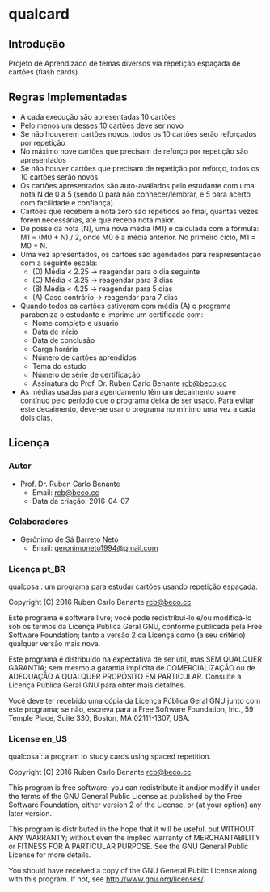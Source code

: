 # qualcard #

## Introdução ##

Projeto de Aprendizado de temas diversos via repetição espaçada de cartões (flash cards).

## Regras Implementadas ##

* A cada execução são apresentadas 10 cartões
* Pelo menos um desses 10 cartões deve ser novo
* Se não houverem cartões novos, todos os 10 cartões serão reforçados por repetição
* No máximo nove cartões que precisam de reforço por repetição são apresentados
* Se não houver cartões que precisam de repetição por reforço, todos os 10 cartões serão novos
* Os cartões apresentados são auto-avaliados pelo estudante com uma nota N de 0 a 5 (sendo 0 para não conhecer/lembrar, e 5 para acerto com facilidade e confiança)
* Cartões que recebem a nota zero são repetidos ao final, quantas vezes forem necessárias, até que receba nota maior.
* De posse da nota (N), uma nova média (M1) é calculada com a fórmula: M1 = (M0 + N) / 2, onde M0 é a média anterior. No primeiro ciclo, M1 = M0 = N.
* Uma vez apresentados, os cartões são agendados para reapresentação com a seguinte escala:
    - (D) Média < 2.25   -> reagendar para o dia seguinte
    - (C) Média < 3.25   -> reagendar para 3 dias
    - (B) Média < 4.25   -> reagendar para 5 dias
    - (A) Caso contrário -> reagendar para 7 dias
* Quando todos os cartões estiverem com média (A) o programa parabeniza o estudante e imprime um certificado com:
    - Nome completo e usuário
    - Data de início
    - Data de conclusão
    - Carga horária
    - Número de cartões aprendidos
    - Tema do estudo
    - Número de série de certificação
    - Assinatura do Prof. Dr. Ruben Carlo Benante <rcb@beco.cc>
* As médias usadas para agendamento têm um decaimento suave contínuo pelo período que o programa deixa de ser usado. Para evitar este decaimento, deve-se usar o programa no mínimo uma vez a cada dois dias.

## Licença ##

### Autor ###

* Prof. Dr. Ruben Carlo Benante
    - Email: <rcb@beco.cc>
    - Data da criação: 2016-04-07

### Colaboradores ###

* Gerônimo de Sá Barreto Neto
    - Email: <geronimoneto1994@gmail.com>

### Licença pt\_BR ###

qualcosa : um programa para estudar cartões usando repetição espaçada.

Copyright (C) 2016 Ruben Carlo Benante <rcb@beco.cc>

Este programa é software livre; você pode redistribuí-lo e/ou
modificá-lo sob os termos da Licença Pública Geral GNU, conforme
publicada pela Free Software Foundation; tanto a versão 2 da
Licença como (a seu critério) qualquer versão mais nova.

Este programa é distribuído na expectativa de ser útil, mas SEM
QUALQUER GARANTIA; sem mesmo a garantia implícita de
COMERCIALIZAÇÃO ou de ADEQUAÇÃO A QUALQUER PROPÓSITO EM
PARTICULAR. Consulte a Licença Pública Geral GNU para obter mais
detalhes.

Você deve ter recebido uma cópia da Licença Pública Geral GNU
junto com este programa; se não, escreva para a Free Software
Foundation, Inc., 59 Temple Place, Suite 330, Boston, MA
02111-1307, USA.

### License en\_US ###

qualcosa : a program to study cards using spaced repetition.

Copyright (C) 2016 Ruben Carlo Benante <rcb@beco.cc>

This program is free software: you can redistribute it and/or modify
it under the terms of the GNU General Public License as published by
the Free Software Foundation, either version 2 of the License, or
(at your option) any later version.

This program is distributed in the hope that it will be useful,
but WITHOUT ANY WARRANTY; without even the implied warranty of
MERCHANTABILITY or FITNESS FOR A PARTICULAR PURPOSE.  See the
GNU General Public License for more details.

You should have received a copy of the GNU General Public License
along with this program.  If not, see <http://www.gnu.org/licenses/>.


